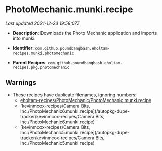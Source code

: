 # PhotoMechanic.munki.recipe

_Last updated 2021-12-23 19:58:07Z_

- **Description**: Downloads the Photo Mechanic application and imports into munki.

- **Identifier**: `com.github.poundbangbash.eholtam-recipes.munki.photomechanic`

- **Parent Recipes**: `com.github.poundbangbash.eholtam-recipes.pkg.photomechanic`

## Warnings

- These recipes have duplicate filenames, ignoring numbers:
    - [eholtam-recipes/PhotoMechanic/PhotoMechanic.munki.recipe](/autopkg-dupe-tracker/eholtam-recipes/PhotoMechanic/PhotoMechanic.munki.recipe)
    - [kevinmcox-recipes/Camera Bits, Inc./PhotoMechanic6.munki.recipe](/autopkg-dupe-tracker/kevinmcox-recipes/Camera Bits, Inc./PhotoMechanic6.munki.recipe)
    - [kevinmcox-recipes/Camera Bits, Inc./PhotoMechanic5.munki.recipe](/autopkg-dupe-tracker/kevinmcox-recipes/Camera Bits, Inc./PhotoMechanic5.munki.recipe)